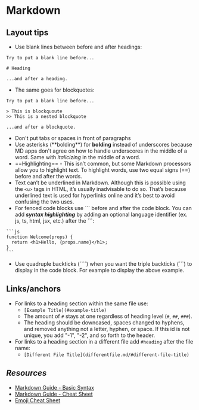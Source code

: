 
# Markdown

## Layout tips

- Use blank lines between before and after headings:
```
Try to put a blank line before...

# Heading

...and after a heading.
```

- The same goes for blockquotes:
```
Try to put a blank line before...

> This is blockquoute
>> This is a nested blockquote

...and after a blockquote.
```

- Don't put tabs or spaces in front of paragraphs
- Use asterisks (\*\*bolding\*\*) for **bolding** instead of underscores because MD apps don't agree on how to handle underscores in the middle of a word. Same with *italicizing* in the middle of a word.
- ==Highlighting== - This isn’t common, but some Markdown processors allow you to highlight text. To highlight words, use two equal signs (==) before and after the words.
- Text can’t be underlined in Markdown. Although this is possible using the `<u>` tags in HTML, it’s usually inadvisable to do so. That’s because underlined text is used for hyperlinks online and it’s best to avoid confusing the two uses.
- For fenced code blocks use \`\`\` before and after the code block. You can add ***syntax highlighting*** by adding an optional language identifier (ex. js, ts, html, jsx, etc.) after the \`\`\`:
````
```js
function Welcome(props) {
  return <h1>Hello, {props.name}</h1>;
}
```
````
- Use quadruple backticks (\`\`\`\`) when you want the triple backticks (\`\`\`) to display in the code block. For example to display the above example.

## Links/anchors

- For links to a heading section within the same file use:
  - `[Example Title](#example-title)` 
  - The amount of `#` stays at one regardless of heading level (`#`, `##`, `###`). 
  - The heading should be downcased, spaces changed to hyphens, and removed anything not a letter, hyphen, or space. If this id is not unique, you add "-1", "-2", and so forth to the header.
- For links to a heading section in a different file add `#heading` after the file name:
  - `[Different File Title](differentfile.md/#different-file-title)`

## *Resources*

- [Markdown Guide - Basic Syntax](https://www.markdownguide.org/basic-syntax/)
- [Markdown Guide - Cheat Sheet](https://www.markdownguide.org/cheat-sheet/)
- [Emoji Cheat Sheet](https://github.com/ikatyang/emoji-cheat-sheet)